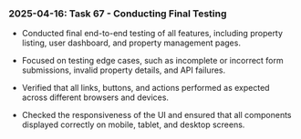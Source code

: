 ### 2025-04-16: Task 67 - Conducting Final Testing

* Conducted final end-to-end testing of all features, including property listing, user dashboard, and property management pages.

* Focused on testing edge cases, such as incomplete or incorrect form submissions, invalid property details, and API failures.

* Verified that all links, buttons, and actions performed as expected across different browsers and devices.

* Checked the responsiveness of the UI and ensured that all components displayed correctly on mobile, tablet, and desktop screens.